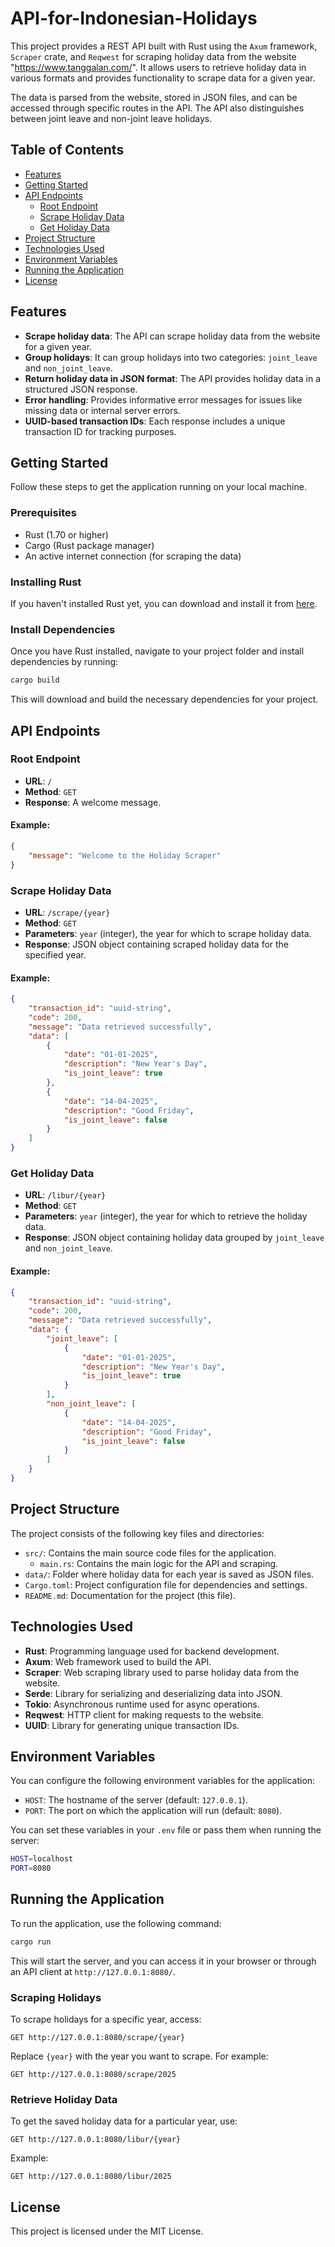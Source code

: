 # API-for-Indonesian-Holidays

This project provides a REST API built with Rust using the `Axum` framework, `Scraper` crate, and `Reqwest` for scraping holiday data from the website "https://www.tanggalan.com/". It allows users to retrieve holiday data in various formats and provides functionality to scrape data for a given year.

The data is parsed from the website, stored in JSON files, and can be accessed through specific routes in the API. The API also distinguishes between joint leave and non-joint leave holidays.

## Table of Contents

- [Features](#features)
- [Getting Started](#getting-started)
- [API Endpoints](#api-endpoints)
  - [Root Endpoint](#root-endpoint)
  - [Scrape Holiday Data](#scrape-holiday-data)
  - [Get Holiday Data](#get-holiday-data)
- [Project Structure](#project-structure)
- [Technologies Used](#technologies-used)
- [Environment Variables](#environment-variables)
- [Running the Application](#running-the-application)
- [License](#license)

## Features

- **Scrape holiday data**: The API can scrape holiday data from the website for a given year.
- **Group holidays**: It can group holidays into two categories: `joint_leave` and `non_joint_leave`.
- **Return holiday data in JSON format**: The API provides holiday data in a structured JSON response.
- **Error handling**: Provides informative error messages for issues like missing data or internal server errors.
- **UUID-based transaction IDs**: Each response includes a unique transaction ID for tracking purposes.

## Getting Started

Follow these steps to get the application running on your local machine.

### Prerequisites

- Rust (1.70 or higher)
- Cargo (Rust package manager)
- An active internet connection (for scraping the data)

### Installing Rust

If you haven't installed Rust yet, you can download and install it from [here](https://www.rust-lang.org/tools/install).

### Install Dependencies

Once you have Rust installed, navigate to your project folder and install dependencies by running:

```bash
cargo build
```

This will download and build the necessary dependencies for your project.

API Endpoints
-------------

### Root Endpoint

* **URL**: `/`
* **Method**: `GET`
* **Response**: A welcome message.

#### Example:

```json
{
    "message": "Welcome to the Holiday Scraper"
}
```

### Scrape Holiday Data

* **URL**: `/scrape/{year}`
* **Method**: `GET`
* **Parameters**: `year` (integer), the year for which to scrape holiday data.
* **Response**: JSON object containing scraped holiday data for the specified year.

#### Example:

```json
{
    "transaction_id": "uuid-string",
    "code": 200,
    "message": "Data retrieved successfully",
    "data": [
        {
            "date": "01-01-2025",
            "description": "New Year's Day",
            "is_joint_leave": true
        },
        {
            "date": "14-04-2025",
            "description": "Good Friday",
            "is_joint_leave": false
        }
    ]
}
```

### Get Holiday Data

* **URL**: `/libur/{year}`
* **Method**: `GET`
* **Parameters**: `year` (integer), the year for which to retrieve the holiday data.
* **Response**: JSON object containing holiday data grouped by `joint_leave` and `non_joint_leave`.

#### Example:

```json
{
    "transaction_id": "uuid-string",
    "code": 200,
    "message": "Data retrieved successfully",
    "data": {
        "joint_leave": [
            {
                "date": "01-01-2025",
                "description": "New Year's Day",
                "is_joint_leave": true
            }
        ],
        "non_joint_leave": [
            {
                "date": "14-04-2025",
                "description": "Good Friday",
                "is_joint_leave": false
            }
        ]
    }
}
```

Project Structure
-----------------

The project consists of the following key files and directories:

* `src/`: Contains the main source code files for the application.
    * `main.rs`: Contains the main logic for the API and scraping.
* `data/`: Folder where holiday data for each year is saved as JSON files.
* `Cargo.toml`: Project configuration file for dependencies and settings.
* `README.md`: Documentation for the project (this file).

Technologies Used
-----------------

* **Rust**: Programming language used for backend development.
* **Axum**: Web framework used to build the API.
* **Scraper**: Web scraping library used to parse holiday data from the website.
* **Serde**: Library for serializing and deserializing data into JSON.
* **Tokio**: Asynchronous runtime used for async operations.
* **Reqwest**: HTTP client for making requests to the website.
* **UUID**: Library for generating unique transaction IDs.

Environment Variables
---------------------

You can configure the following environment variables for the application:

* `HOST`: The hostname of the server (default: `127.0.0.1`).
* `PORT`: The port on which the application will run (default: `8080`).

You can set these variables in your `.env` file or pass them when running the server:

```bash
HOST=localhost
PORT=8080
```

Running the Application
-----------------------

To run the application, use the following command:

```bash
cargo run
```

This will start the server, and you can access it in your browser or through an API client at `http://127.0.0.1:8080/`.

### Scraping Holidays

To scrape holidays for a specific year, access:

```
GET http://127.0.0.1:8080/scrape/{year}
```

Replace `{year}` with the year you want to scrape. For example:

```
GET http://127.0.0.1:8080/scrape/2025
```

### Retrieve Holiday Data

To get the saved holiday data for a particular year, use:

```
GET http://127.0.0.1:8080/libur/{year}
```

Example:

```
GET http://127.0.0.1:8080/libur/2025
```

License
-------

This project is licensed under the MIT License.